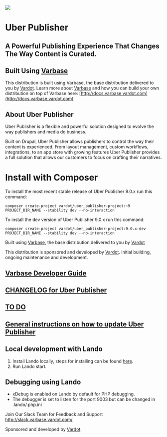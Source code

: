 [![](https://www.drupal.org/files/styles/grid-3-2x/public/project-images/UBER-Logo-Final-2109-2015%20%281%29.png)](https://www.drupal.org/project/uber_publisher)

# Uber Publisher

## A Powerful Publishing Experience That Changes The Way Content is Curated.

## Built Using [Varbase](https://www.drupal.org/project/varbase)
This distribution is built using Varbase, the base distribution delivered
 to you by [Vardot](https://www.vardot.com).
Learn more about [Varbase](https://www.drupal.org/project/varbase) and how
 you can build your own distribution on top
 of Varbase here: [http://docs.varbase.vardot.com](http://docs.varbase.vardot.com)

## About Uber Publisher

Uber Publisher is a flexible and powerful solution designed to evolve the way
 publishers and media do business.

Built on Drupal, Uber Publisher allows publishers to control the way their
 content is experienced. From layout management, custom workflows, integrations,
 to an app store with growing features Uber Publisher provides a full solution
 that allows our customers to focus on crafting their narratives.


# Install with Composer

To install the most recent stable release of Uber Publisher 9.0.x run this command:
```
composer create-project vardot/uber_publisher-project:~9 PROJECT_DIR_NAME --stability dev --no-interaction
```

To install the dev version of Uber Publisher 9.0.x run this command:
```
composer create-project vardot/uber_publisher-project:9.0.x-dev PROJECT_DIR_NAME --stability dev --no-interaction
```

Built using [Varbase](https://www.drupal.org/project/varbase), the base
 distribution delivered to you by [Vardot](https://www.vardot.com)

This distribution is sponsored and developed by [Vardot](https://www.vardot.com).
Initial building, ongoing maintenance and development.

## [Varbase Developer Guide](https://docs.varbase.vardot.com)

## [CHANGELOG for Uber Publisher](https://github.com/Vardot/uber_publisher/blob/9.0.x/CHANGELOG.md)

## [TO DO](https://github.com/Vardot/uber_publisher/blob/9.0.x/TODO.md)

## [General instructions on how to update Uber Publisher](https://github.com/Vardot/uber_publisher/blob/9.0.x/UPDATE.md)

## Local development with Lando

1. Install Lando locally, steps for installing can be found [here](https://docs.lando.dev/basics/installation.html).
2. Run Lando start.

## Debugging using Lando

- xDebug is enabled on Lando by default for PHP debugging.
- The debugger is set to listen for the port 9003 but can be changed in .lando/.php.ini

Join Our Slack Team for Feedback and Support
http://slack.varbase.vardot.com/

Sponsored and developed by [Vardot](https://www.drupal.org/vardot).
